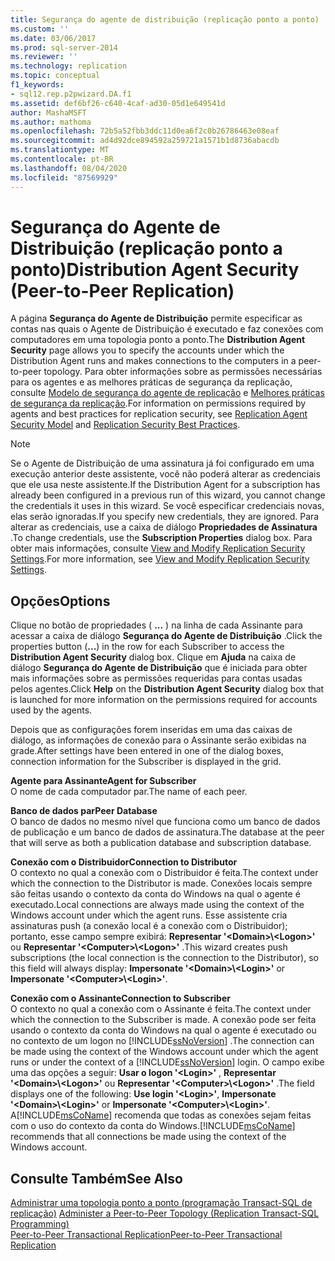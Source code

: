 ```yaml
---
title: Segurança do agente de distribuição (replicação ponto a ponto) | Microsoft Docs
ms.custom: ''
ms.date: 03/06/2017
ms.prod: sql-server-2014
ms.reviewer: ''
ms.technology: replication
ms.topic: conceptual
f1_keywords:
- sql12.rep.p2pwizard.DA.f1
ms.assetid: def6bf26-c640-4caf-ad30-05d1e649541d
author: MashaMSFT
ms.author: mathoma
ms.openlocfilehash: 72b5a52fbb3ddc11d0ea6f2c0b26786463e08eaf
ms.sourcegitcommit: ad4d92dce894592a259721a1571b1d8736abacdb
ms.translationtype: MT
ms.contentlocale: pt-BR
ms.lasthandoff: 08/04/2020
ms.locfileid: "87569929"
---
```

# <a name="distribution-agent-security-peer-to-peer-replication"></a><span data-ttu-id="119a2-102">Segurança do Agente de Distribuição (replicação ponto a ponto)</span><span class="sxs-lookup"><span data-stu-id="119a2-102">Distribution Agent Security (Peer-to-Peer Replication)</span></span>
  <span data-ttu-id="119a2-103">A página **Segurança do Agente de Distribuição** permite especificar as contas nas quais o Agente de Distribuição é executado e faz conexões com computadores em uma topologia ponto a ponto.</span><span class="sxs-lookup"><span data-stu-id="119a2-103">The **Distribution Agent Security** page allows you to specify the accounts under which the Distribution Agent runs and makes connections to the computers in a peer-to-peer topology.</span></span> <span data-ttu-id="119a2-104">Para obter informações sobre as permissões necessárias para os agentes e as melhores práticas de segurança da replicação, consulte [Modelo de segurança do agente de replicação](security/replication-agent-security-model.md) e [Melhores práticas de segurança da replicação](security/replication-security-best-practices.md).</span><span class="sxs-lookup"><span data-stu-id="119a2-104">For information on permissions required by agents and best practices for replication security, see [Replication Agent Security Model](security/replication-agent-security-model.md) and [Replication Security Best Practices](security/replication-security-best-practices.md).</span></span>  
  
> [!NOTE]  
>  <span data-ttu-id="119a2-105">Se o Agente de Distribuição de uma assinatura já foi configurado em uma execução anterior deste assistente, você não poderá alterar as credenciais que ele usa neste assistente.</span><span class="sxs-lookup"><span data-stu-id="119a2-105">If the Distribution Agent for a subscription has already been configured in a previous run of this wizard, you cannot change the credentials it uses in this wizard.</span></span> <span data-ttu-id="119a2-106">Se você especificar credenciais novas, elas serão ignoradas.</span><span class="sxs-lookup"><span data-stu-id="119a2-106">If you specify new credentials, they are ignored.</span></span> <span data-ttu-id="119a2-107">Para alterar as credenciais, use a caixa de diálogo **Propriedades de Assinatura** .</span><span class="sxs-lookup"><span data-stu-id="119a2-107">To change credentials, use the **Subscription Properties** dialog box.</span></span> <span data-ttu-id="119a2-108">Para obter mais informações, consulte [View and Modify Replication Security Settings](security/view-and-modify-replication-security-settings.md).</span><span class="sxs-lookup"><span data-stu-id="119a2-108">For more information, see [View and Modify Replication Security Settings](security/view-and-modify-replication-security-settings.md).</span></span>  
  
## <a name="options"></a><span data-ttu-id="119a2-109">Opções</span><span class="sxs-lookup"><span data-stu-id="119a2-109">Options</span></span>  
 <span data-ttu-id="119a2-110">Clique no botão de propriedades ( **...** ) na linha de cada Assinante para acessar a caixa de diálogo **Segurança do Agente de Distribuição** .</span><span class="sxs-lookup"><span data-stu-id="119a2-110">Click the properties button (**...**) in the row for each Subscriber to access the **Distribution Agent Security** dialog box.</span></span> <span data-ttu-id="119a2-111">Clique em **Ajuda** na caixa de diálogo **Segurança do Agente de Distribuição** que é iniciada para obter mais informações sobre as permissões requeridas para contas usadas pelos agentes.</span><span class="sxs-lookup"><span data-stu-id="119a2-111">Click **Help** on the **Distribution Agent Security** dialog box that is launched for more information on the permissions required for accounts used by the agents.</span></span>  
  
 <span data-ttu-id="119a2-112">Depois que as configurações forem inseridas em uma das caixas de diálogo, as informações de conexão para o Assinante serão exibidas na grade.</span><span class="sxs-lookup"><span data-stu-id="119a2-112">After settings have been entered in one of the dialog boxes, connection information for the Subscriber is displayed in the grid.</span></span>  
  
 <span data-ttu-id="119a2-113">**Agente para Assinante**</span><span class="sxs-lookup"><span data-stu-id="119a2-113">**Agent for Subscriber**</span></span>  
 <span data-ttu-id="119a2-114">O nome de cada computador par.</span><span class="sxs-lookup"><span data-stu-id="119a2-114">The name of each peer.</span></span>  
  
 <span data-ttu-id="119a2-115">**Banco de dados par**</span><span class="sxs-lookup"><span data-stu-id="119a2-115">**Peer Database**</span></span>  
 <span data-ttu-id="119a2-116">O banco de dados no mesmo nível que funciona como um banco de dados de publicação e um banco de dados de assinatura.</span><span class="sxs-lookup"><span data-stu-id="119a2-116">The database at the peer that will serve as both a publication database and subscription database.</span></span>  
  
 <span data-ttu-id="119a2-117">**Conexão com o Distribuidor**</span><span class="sxs-lookup"><span data-stu-id="119a2-117">**Connection to Distributor**</span></span>  
 <span data-ttu-id="119a2-118">O contexto no qual a conexão com o Distribuidor é feita.</span><span class="sxs-lookup"><span data-stu-id="119a2-118">The context under which the connection to the Distributor is made.</span></span> <span data-ttu-id="119a2-119">Conexões locais sempre são feitas usando o contexto da conta do Windows na qual o agente é executado.</span><span class="sxs-lookup"><span data-stu-id="119a2-119">Local connections are always made using the context of the Windows account under which the agent runs.</span></span> <span data-ttu-id="119a2-120">Esse assistente cria assinaturas push (a conexão local é a conexão com o Distribuidor); portanto, esse campo sempre exibirá: **Representar '\<Domain>\\<Logon\>'** ou **Representar '\<Computer>\\<Logon\>'** .</span><span class="sxs-lookup"><span data-stu-id="119a2-120">This wizard creates push subscriptions (the local connection is the connection to the Distributor), so this field will always display: **Impersonate '\<Domain>\\<Login\>'** or **Impersonate '\<Computer>\\<Login\>'**.</span></span>  
  
 <span data-ttu-id="119a2-121">**Conexão com o Assinante**</span><span class="sxs-lookup"><span data-stu-id="119a2-121">**Connection to Subscriber**</span></span>  
 <span data-ttu-id="119a2-122">O contexto no qual a conexão com o Assinante é feita.</span><span class="sxs-lookup"><span data-stu-id="119a2-122">The context under which the connection to the Subscriber is made.</span></span> <span data-ttu-id="119a2-123">A conexão pode ser feita usando o contexto da conta do Windows na qual o agente é executado ou no contexto de um logon no [!INCLUDE[ssNoVersion](../../includes/ssnoversion-md.md)] .</span><span class="sxs-lookup"><span data-stu-id="119a2-123">The connection can be made using the context of the Windows account under which the agent runs or under the context of a [!INCLUDE[ssNoVersion](../../includes/ssnoversion-md.md)] login.</span></span> <span data-ttu-id="119a2-124">O campo exibe uma das opções a seguir: **Usar o logon '\<Login>'** , **Representar '\<Domain>\\<Logon\>'** ou **Representar '\<Computer>\\<Logon\>'** .</span><span class="sxs-lookup"><span data-stu-id="119a2-124">The field displays one of the following: **Use login '\<Login>'**, **Impersonate '\<Domain>\\<Login\>'** or **Impersonate '\<Computer>\\<Login\>'**.</span></span> <span data-ttu-id="119a2-125">A[!INCLUDE[msCoName](../../includes/msconame-md.md)] recomenda que todas as conexões sejam feitas com o uso do contexto da conta do Windows.</span><span class="sxs-lookup"><span data-stu-id="119a2-125">[!INCLUDE[msCoName](../../includes/msconame-md.md)] recommends that all connections be made using the context of the Windows account.</span></span>  
  
## <a name="see-also"></a><span data-ttu-id="119a2-126">Consulte Também</span><span class="sxs-lookup"><span data-stu-id="119a2-126">See Also</span></span>  
 <span data-ttu-id="119a2-127">[Administrar uma topologia ponto a ponto &#40;programação Transact-SQL de replicação&#41;](administration/administer-a-peer-to-peer-topology-replication-transact-sql-programming.md) </span><span class="sxs-lookup"><span data-stu-id="119a2-127">[Administer a Peer-to-Peer Topology &#40;Replication Transact-SQL Programming&#41;](administration/administer-a-peer-to-peer-topology-replication-transact-sql-programming.md) </span></span>  
 [<span data-ttu-id="119a2-128">Peer-to-Peer Transactional Replication</span><span class="sxs-lookup"><span data-stu-id="119a2-128">Peer-to-Peer Transactional Replication</span></span>](transactional/peer-to-peer-transactional-replication.md)  
  
  
